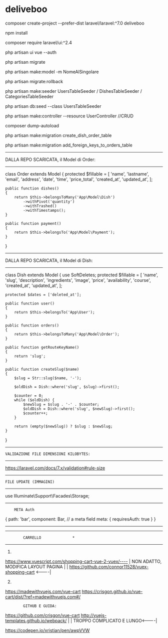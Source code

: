 # deliveboo

composer create-project --prefer-dist laravel/laravel:^7.0 deliveboo

npm install

composer require laravel/ui:^2.4

php artisan ui vue --auth

php artisan migrate

php artisan make:model -m NomeAlSingolare

php artisan migrate:rollback

php artisan make:seeder UsersTableSeeder / DishesTableSeeder / CategoriesTableSeeder

php artisan db:seed --class UsersTableSeeder

php artisan make:controller --resource UserController //CRUD

composer dump-autoload

php artisan make:migration create_dish_order_table

php artisan make:migration add_foreign_keys_to_orders_table

*********************************
DALLA REPO SCARICATA, il Model di Order:
*********************************

class Order extends Model
{
    protected $fillable = [
        'name',
        'lastname',
        'email',
        'address',
        'date',
        'time',
        'price_total',
        'created_at',
        'updated_at',
    ];

    public function dishes()
    {
        return $this->belongsToMany('App\Model\Dish')
            ->withPivot('quantity')
            ->withTrashed()
            ->withTimestamps();
    }

    public function payment()
    {
        return $this->belongsTo('App\Model\Payment');
    }
}

*********************************
DALLA REPO SCARICATA, il Model di Dish:
*********************************

class Dish extends Model
{
    use SoftDeletes;
    protected $fillable = [
        'name',
        'slug',
        'description',
        'ingredients',
        'image',
        'price',
        'availability',
        'course',
        'created_at',
        'updated_at',
    ];

    protected $dates = ['deleted_at'];

    public function user()
    {
        return $this->belongsTo('App\User');
    }

    public function orders()
    {
        return $this->belongsToMany('App\Model\Order');
    }

    public function getRouteKeyName()
    {
        return 'slug';
    }

    public function createSlug($name)
    {
        $slug = Str::slug($name, '-');

        $oldDish = Dish::where('slug', $slug)->first();

        $counter = 0;
        while ($oldDish) {
            $newSlug = $slug . '-' . $counter;
            $oldDish = Dish::where('slug', $newSlug)->first();
            $counter++;
        }

        return (empty($newSlug)) ? $slug : $newSlug;
    }
}

*********************************
    VALIDAZIONE FILE DIMENSIONI KILOBYTES:
*********************************
https://laravel.com/docs/7.x/validation#rule-size


*********************************
    FILE UPDATE (IMMAGINI)
*********************************
use Illuminate\Support\Facades\Storage;


*********************************
        META Auth
{
    path: 'bar',
    component: Bar,
    // a meta field
    meta: { requiresAuth: true }
}
*********************************


***********************************
            CARRELLO              *
***********************************
1)
https://www.vuescript.com/shopping-cart-vue-2-vuex/----
                                                        |
NON ADATTO, MODIFICA LAYOUT PAGINA                      |
                                                        |
https://github.com/connor11528/vuex-shopping-cart  <----|

2)
https://madewithvuejs.com/vue-cart
https://crisgon.github.io/vue-cart/dist/?ref=madewithvuejs.com#/

            GITHUB E GUIDA:
https://github.com/crisgon/vue-cart
http://vuejs-templates.github.io/webpack/ |
                                          |
            TROPPO COMPLICATO E LUNGO<----|


https://codepen.io/xristian/pen/awpVVW